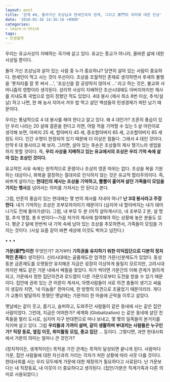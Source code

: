 ```yaml
---
layout: post
title: '관계 #4, 돌아가신 조상님과 현세인과의 관계, 그리고 家門의 의미에 대한 단상'
date: '2010-02-16 14:36:16 +0900'
categories:
- learn-n-think
tags:
- 인생철학
---
```


우리는 유교사상이 지배하는 국가에 살고 있다. 유교는 종교가 아니라, 올바른 삶에 대한 사상일 뿐이다.

돌아 가신 조상님과 살아 있는 사람 중 누가 중요하냐? 당연히 살아 있는 사람이 중요하다. 현세인이 먹고 사는 것이 우선이다. 조상을 초월적인 존재로 생각하면서 후세의 불행을 '묫자리를 잘 못 써서 ...', '조상신을 잘 공양하지 않아서 ...' 라고 하는 것은, 불교와 샤머니즘의 영향이라 생각된다. 성리학 사상이 지배하던 조선시대에도 아버지까지만 제사를 지내도록 국법으로 엄히 정했던 적도 있었다. 4대 봉사 (제사 최소 8번 이상, 추석/설날) 하고 나면, 한 해 농사 지어서 겨우 밥 먹고 살던 백성들의 민생경제가 파탄 났기 때문이다.

우리는 통념적으로 4 대 봉사를 해야 한다고 알고 있다. 왜 4 대인가? 조혼의 풍습이 있던 우리 나라는 20 살에 결혼을 한다고 치면, 어릴 적을 기억할 수 있는 5 살 어린이로 생각해 보면, 아버지 25 세, 할아버지 45 세, 증조할아버지 65 세, 고조할아버지 85 세 정도 이다. 인간 수명이 한정되어 있기 때문에 더 이상은 힘들다. 그래서 4 대인 것이다. 만약 6 대 봉사라고 해 보자. 그러면, 살아 있는 후손은 조상들의 제사 챙기느라 생업을 하지 못할 것이다. 즉, **우리 사상을 지배하고 있는 유교에서의 조상은 우리 기억 속에 살아 있는 조상인 것이다.**

유교적인 사유 속에는 원칙적으로 혼령이나 조상의 영혼 따위는 없다. 조상을 복을 기원하는 대상이나, 화복을 결정하는 절대자로 인식하지 않는 것은 유교적 합리주의이다. 즉, 바쁘게 살아가는 **현대인의 제사는 조상을 기억하고, 뿔뿔이 흩어져 살던 가족들이 모임을 가지는 행사**를 넘어서는 의미를 가져서는 안 된다고 본다.

그럼, 만혼의 풍습이 있는 현대에는 몇 번의 제사를 지내야 하나? **난 3대 봉사라고 주장한다**. 내가 기억하는 조상은 조부모까지이기 때문이다 (심지어 내 할아버지는 내가 태어나기도 전에 돌아가셨다). 그럼, 내 부모 두 분 (아직 살아계시다), 내 조부모 2 분, 설 명절, 추석 명절, 총 6 번이다—가끔 처가의 제사에 참여해야 하는 상황에 놓은 분들도 있다. 평균 2 달에 한번씩 내 기억 속에 남아 있는 조상을 추모하면서, 가족들이 모임을 가지는 것이다. (사실 요즘 같이 바쁜 세상에 이것도 벅차고 넘친다.)

<div class="spacer">• • •</div>

**가문(家門)이란** 무엇인가? 과거부터 **기득권을 유지하기 위한 이익집단으로 다분히 정치적인 존재**라 생각된다. 신라시대에는 골품제도란 엄격한 가문/신분제도가 있었다. 동성동본 금혼제도를 오랫동안 유지해온 지금은 굉장히 이상하게 들릴지 모르지만, 고려시대까지만 해도 같은 가문 내에서 베필을 찾았다. 피가 썩이면 가문간의 이해 관계가 얽히게 되고, 가문에서 정한 집단의견과 로드맵이 다른 가문으로부터 도전을 받을 수 있기 때문이다. 집안에 권위 있는 큰 어른이 계셔서, 아랫사람들이 서로 의견 충돌이 생기고 싸움이 생길라 치면, '네 이놈들!' 한마디에, 한 방향의 의견으로 조율었기 때문이리라. 게다가 교통이 발달하지 못했던 옛날에는 가문끼리 한 마을에 군락을 이루고 살았다.

옛날에는 같이 웃고, 즐기고, 슬퍼하고, 도와주던 사람들이 같은 동네에 사는 같은 집안 사람이었다. 그런데, 지금은 어떠한가? 세계화 (Globalization) 는 같은 동네에 살던 친족들을 멀리 도시로, 심지어 지구 반대편으로 떠나 보내고, 몇 몇의 일족들이 본거지를 지키며 살고 있다. 그럼 **우리들과 가까이 살며, 같이 생활하며 부대끼는 사람들은 누구인가? 직장 동료, 옆집 이웃, 취미활동 모임, 종교 집단** ... 등이다. 그렇다면, 과연 현대사회에서 가문의 의미는 얼마나 큰 것인가?

(정치적이든, 생계적이든) 목적을 가진 관계는 목적이 달성되면 끝나게 된다. 사람마다 가문, 집안 사람들에 대한 자신과의 거리는 각자가 처한 상황에 따라 사뭇 다를 것이다. 현대사회를 사는 우리 모두에게 가문에 대한 재정의가 필요하다고 사료된다. 난 가문보다는 내 직장동료, 내 이웃이 더 중요하다고 생각된다. (집안/가문은 직계가족과 다른 의미로 사용되었다.)
